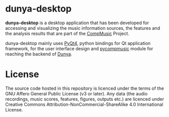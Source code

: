 # dunya-desktop

**dunya-desktop** is a desktop application that has been developed for accessing and visualizing the music information sources, the features and the analysis results that are part of the [CompMusic](http://compmusic.upf.edu) Project.

dunya-desktop mainly uses [PyQt4](https://www.riverbankcomputing.com/software/pyqt/download), python bindings for Qt application framework, for the user interface design and [pycompmusic](https://github.com/MTG/pycompmusic) module for reaching the backend of [Dunya](http://dunya.compmusic.upf.edu).

License
=======
The source code hosted in this repository is licenced under the terms of the GNU Affero General Public License (v3 or later). Any data (the audio recordings, music scores, features, figures, outputs etc.) are licenced under Creative Commons Attribution-NonCommercial-ShareAlike 4.0 International License.